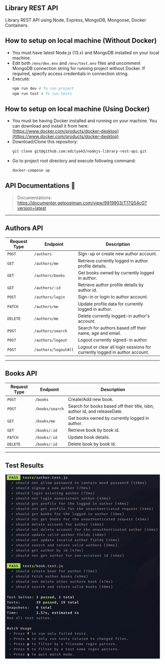 ## Library REST API
Library REST API using Node, Express, MongoDB, Mongoose, Docker Containers.

## How to setup on local machine (Without Docker)
- You must have latest Node.js (13.x) and MongoDB installed on your local machine.
- Edit both `/env/dev.env` and `/env/test.env` files and uncomment MongoDB connection string for running project without Docker. If required, specify access credentials in connection string.
- Execute:
    ```sh
    npm run dev # To run project
    npm run test # To run tests
    ```

## How to setup on local machine (Using Docker)
- You must be having Docker installed and running on your machine. You can download and install it from here: [https://www.docker.com/products/docker-desktop](https://www.docker.com/products/docker-desktop)
- Download/Clone this repository:
    ```sh
    git clone git@github.com:aditya43/nodejs-library-rest-api.git
    ```
- Go to project root directory and execute following command:
    ```sh
    docker-compose up
    ```

## API Documentations :rocket:
> Documentations: https://documenter.getpostman.com/view/9919903/T17Q54cG?version=latest

-----------

## Authors API
|Request Type|Endpoint|Description|
|------------|--------|-----------|
|`POST`|`/authors`|Sign-up or create new author account.|
|`GET`|`/authors/me`|Retrieve currently logged in author profile details.|
|`GET`|`/authors/books`|Get books owned by currently logged in author.|
|`GET`|`/authors/:id`|Retrieve author profile details by author id.|
|`POST`|`/authors/login`|Sign-in or login to author account.|
|`PATCH`|`/authors/me`|Update profile data for currently logged in author.|
|`DELETE`|`/authors/me`|Delete currently logged-in author's account.|
|`POST`|`/authors/search`|Search for authors based off their name, age and email.|
|`POST`|`/authors/logout`|Logout currently signed-in author.|
|`POST`|`/authors/logoutAll`|Logout or clear all login sessions for currently logged in author account.|

-----------

## Books API
|Request Type|Endpoint|Description|
|------------|--------|-----------|
|`POST`|`/books`|Create/Add new book.|
|`POST`|`/books/search`|Search for books based off their title, isbn, author id, and releaseDate.|
|`GET`|`/books/me`|Get books owned by currently logged in author.|
|`GET`|`/books/:id`|Retrieve book by book id.|
|`PATCH`|`/books/:id`|Update book details.|
|`DELETE`|`/books/:id`|Delete book by book id.|

-----------

## Test Results
![Test Results](/screens/test-results.jpg)